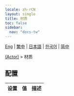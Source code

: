 ```yaml
---
locale: zh-rCN
layout: single
title: 材质
toc: false
sidebar:
  nav: "docs-tw"
---
```

[Eng](/dancexr/menu/2025.5/actor/materials) | [繁中](/tw/dancexr/menu/2025.5/actor/materials) | [日本語](/jp/dancexr/menu/2025.5/actor/materials) | [한국어](/kr/dancexr/menu/2025.5/actor/materials) | [简中](/zh/dancexr/menu/2025.5/actor/materials)

[(Actor)](../menu#(Actor)) > 材质

## 配置

| 设置 | 值 | 描述 |
| :--- | --- | :--- |
